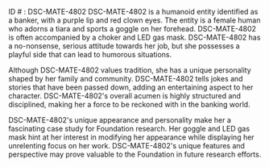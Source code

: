 ID # : DSC-MATE-4802
DSC-MATE-4802 is a humanoid entity identified as a banker, with a purple lip and red clown eyes. The entity is a female human who adorns a tiara and sports a goggle on her forehead. DSC-MATE-4802 is often accompanied by a choker and LED gas mask. DSC-MATE-4802 has a no-nonsense, serious attitude towards her job, but she possesses a playful side that can lead to humorous situations.

Although DSC-MATE-4802 values tradition, she has a unique personality shaped by her family and community. DSC-MATE-4802 tells jokes and stories that have been passed down, adding an entertaining aspect to her character. DSC-MATE-4802's overall acumen is highly structured and disciplined, making her a force to be reckoned with in the banking world.

DSC-MATE-4802's unique appearance and personality make her a fascinating case study for Foundation research. Her goggle and LED gas mask hint at her interest in modifying her appearance while displaying her unrelenting focus on her work. DSC-MATE-4802's unique features and perspective may prove valuable to the Foundation in future research efforts.